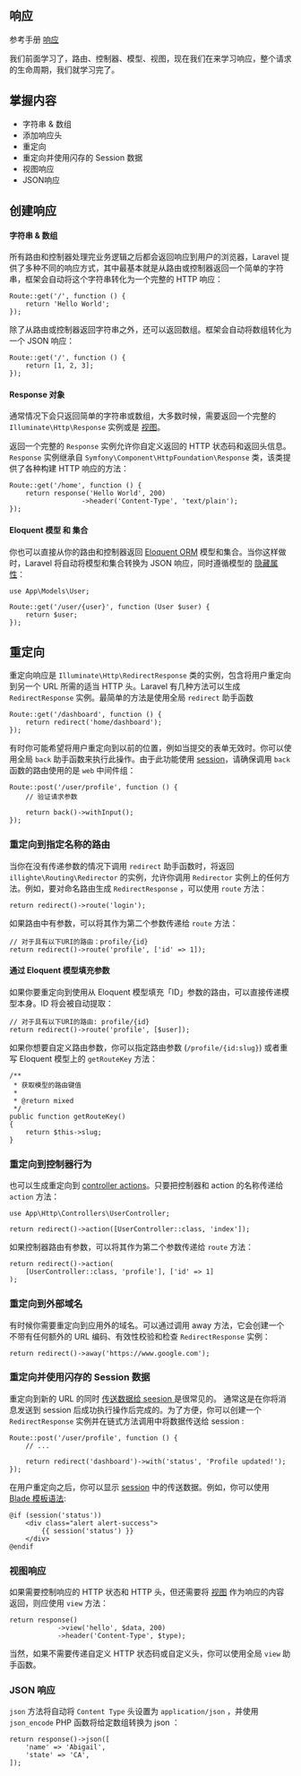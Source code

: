 ## 响应

参考手册 [响应](https://learnku.com/docs/laravel/8.x/responses/9370)

我们前面学习了，路由、控制器、模型、视图，现在我们在来学习响应，整个请求的生命周期，我们就学习完了。

## 掌握内容

- 字符串 & 数组
- 添加响应头
- 重定向
- 重定向并使用闪存的 Session 数据
- 视图响应
- JSON响应





## 创建响应

#### 字符串 & 数组

所有路由和控制器处理完业务逻辑之后都会返回响应到用户的浏览器，Laravel 提供了多种不同的响应方式，其中最基本就是从路由或控制器返回一个简单的字符串，框架会自动将这个字符串转化为一个完整的 HTTP 响应：

```
Route::get('/', function () {
    return 'Hello World';
});
```

除了从路由或控制器返回字符串之外，还可以返回数组。框架会自动将数组转化为一个 JSON 响应：

```
Route::get('/', function () {
    return [1, 2, 3];
});
```

#### Response 对象

通常情况下会只返回简单的字符串或数组，大多数时候，需要返回一个完整的 `Illuminate\Http\Response` 实例或是 [视图](https://learnku.com/docs/laravel/8.5/views)。

返回一个完整的 `Response` 实例允许你自定义返回的 HTTP 状态码和返回头信息。`Response` 实例继承自 `Symfony\Component\HttpFoundation\Response` 类，该类提供了各种构建 HTTP 响应的方法：

```
Route::get('/home', function () {
    return response('Hello World', 200)
                  ->header('Content-Type', 'text/plain');
});
```

#### Eloquent 模型 和 集合

你也可以直接从你的路由和控制器返回 [Eloquent ORM](https://learnku.com/docs/laravel/8.5/eloquent) 模型和集合。当你这样做时，Laravel 将自动将模型和集合转换为 JSON 响应，同时遵循模型的 [隐藏属性](https://learnku.com/docs/laravel/8.5/eloquent-serialization#hiding-attributes-from-json)：



```
use App\Models\User;

Route::get('/user/{user}', function (User $user) {
    return $user;
});
```

## 重定向

重定向响应是 `Illuminate\Http\RedirectResponse` 类的实例，包含将用户重定向到另一个 URL 所需的适当 HTTP 头。Laravel 有几种方法可以生成 `RedirectResponse` 实例。最简单的方法是使用全局 `redirect` 助手函数

```
Route::get('/dashboard', function () {
    return redirect('home/dashboard');
});
```

有时你可能希望将用户重定向到以前的位置，例如当提交的表单无效时。你可以使用全局 `back` 助手函数来执行此操作。由于此功能使用 [session](https://learnku.com/docs/laravel/8.5/session)，请确保调用 `back` 函数的路由使用的是 `web` 中间件组：

```
Route::post('/user/profile', function () {
    // 验证请求参数

    return back()->withInput();
});
```

### 重定向到指定名称的路由

当你在没有传递参数的情况下调用 `redirect` 助手函数时，将返回 `illighte\Routing\Redirector` 的实例，允许你调用 `Redirector` 实例上的任何方法。例如，要对命名路由生成 `RedirectResponse` ，可以使用 `route` 方法：

```
return redirect()->route('login');
```

如果路由中有参数，可以将其作为第二个参数传递给 `route` 方法：

```
// 对于具有以下URI的路由：profile/{id}
return redirect()->route('profile', ['id' => 1]);
```

#### 通过 Eloquent 模型填充参数

如果你要重定向到使用从 Eloquent 模型填充「ID」参数的路由，可以直接传递模型本身。ID 将会被自动提取：

```
// 对于具有以下URI的路由: profile/{id}
return redirect()->route('profile', [$user]);
```

如果你想要自定义路由参数，你可以指定路由参数 (`/profile/{id:slug}`) 或者重写 Eloquent 模型上的 `getRouteKey` 方法：

```
/**
 * 获取模型的路由键值
 *
 * @return mixed
 */
public function getRouteKey()
{
    return $this->slug;
}
```

### 重定向到控制器行为

也可以生成重定向到 [controller actions](https://learnku.com/docs/laravel/8.5/controllers)。只要把控制器和 action 的名称传递给 `action` 方法：

```
use App\Http\Controllers\UserController;

return redirect()->action([UserController::class, 'index']);
```

如果控制器路由有参数，可以将其作为第二个参数传递给 `route` 方法：

```
return redirect()->action(
    [UserController::class, 'profile'], ['id' => 1]
);
```

### 重定向到外部域名

有时候你需要重定向到应用外的域名。可以通过调用 away 方法，它会创建一个不带有任何额外的 URL 编码、有效性校验和检查 `RedirectResponse` 实例：

```
return redirect()->away('https://www.google.com');
```

### 重定向并使用闪存的 Session 数据

重定向到新的 URL 的同时 [传送数据给 seesion ](https://learnku.com/docs/laravel/8.5/session#flash-data)是很常见的。 通常这是在你将消息发送到 session 后成功执行操作后完成的。为了方便，你可以创建一个 `RedirectResponse` 实例并在链式方法调用中将数据传送给 session :

```
Route::post('/user/profile', function () {
    // ...

    return redirect('dashboard')->with('status', 'Profile updated!');
});
```

在用户重定向之后，你可以显示 [session](https://learnku.com/docs/laravel/8.5/session) 中的传送数据。例如，你可以使用 [Blade 模板语法](https://learnku.com/docs/laravel/8.5/blade):

```
@if (session('status'))
    <div class="alert alert-success">
        {{ session('status') }}
    </div>
@endif
```

### 视图响应

如果需要控制响应的 HTTP 状态和 HTTP 头，但还需要将 [视图](https://learnku.com/docs/laravel/8.5/views) 作为响应的内容返回，则应使用 `view` 方法：

```
return response()
            ->view('hello', $data, 200)
            ->header('Content-Type', $type);
```

当然，如果不需要传递自定义 HTTP 状态码或自定义头，你可以使用全局 `view` 助手函数。

### JSON 响应

`json` 方法将自动将 `Content Type` 头设置为 `application/json` ，并使用 `json_encode` PHP 函数将给定数组转换为 json ：

```
return response()->json([
    'name' => 'Abigail',
    'state' => 'CA',
]);
```

